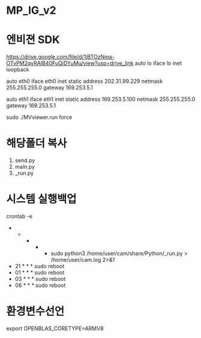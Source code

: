 # MP_IG_v2
# 엔비젼 SDK
https://drive.google.com/file/d/1jBTOzNma-OTvPM2qyRAIB40FuQjDYuMu/view?usp=drive_link
auto lo
iface lo inet loopback

auto eth0 
iface eth0 inet static 
address 202.31.99.229
netmask 255.255.255.0
gateway 169.253.5.1

auto eth1 
iface eth1 inet static 
address 169.253.5.100
netmask 255.255.255.0
gateway 169.253.5.1

sudo ./MVviewer.run force 

# 해당폴더 복사
1. send.py
2. main.py
3. _run.py

# 시스템 실행백업
crontab -e
* * * * * sudo python3 /home/user/cam/share/Python/_run.py > /home/user/cam.log 2>&1
* 21 * * * sudo reboot
* 01 * * * sudo reboot
* 03 * * * sudo reboot
* 06 * * * sudo reboot

# 환경변수선언
export OPENBLAS_CORETYPE=ARMV8
